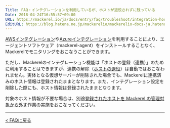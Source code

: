 ```yaml
---
Title: FAQ・インテグレーションを利用しているが、ホストが退役されずに残っている
Date: 2018-04-24T16:55:57+09:00
URL: https://mackerel.io/ja/docs/entry/faq/troubleshoot/integration-host-retirement
EditURL: https://blog.hatena.ne.jp/mackerelio/mackerelio-docs-ja.hatenablog.mackerel.io/atom/entry/17391345971638042008
---
```


[AWSインテグレーション](https://mackerel.io/ja/docs/entry/integrations/aws)や[Azureインテグレーション](https://mackerel.io/ja/docs/entry/integrations/azure)を利用することにより、エージェントソフトウェア（mackerel-agent）をインストールすることなく、Mackerelでモニタリングをおこなうことができます。

ただし、Mackerelのインテグレーション機能は「ホストの登録（連携）」のために利用することはできますが、連携の解除（[ホストの退役](https://mackerel.io/ja/docs/entry/howto/host-retirement)）は自動ではおこなわれません。実体となる仮想サーバーが削除された場合でも、Mackerelに連携済みのホスト情報は登録されたままとなります。また、インテグレーション設定を削除した際にも、ホスト情報は登録されたままとなります。

対象のホスト情報が不要な場合は、別途[登録されたホストを Mackerel の管理対象から外す](https://mackerel.io/ja/docs/entry/howto/host-retirement)作業の実施をおこなってください。

---

[< FAQに戻る](https://mackerel.io/ja/docs/entry/faq)
